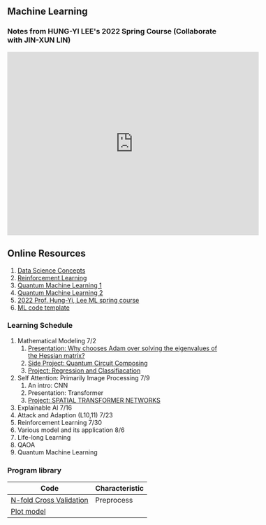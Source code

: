 ## Machine Learning
### Notes from HUNG-YI LEE's 2022 Spring Course (Collaborate with JIN-XUN LIN)
<iframe src="https://slides.com/spiderzoomx/deck-e7901d/embed" width="576" height="420" title="Machine Learning" scrolling="no" frameborder="0" webkitallowfullscreen mozallowfullscreen allowfullscreen></iframe>

## Online Resources
1. [Data Science Concepts](https://youtube.com/playlist?list=PLvcbYUQ5t0UH2MS_B6maLNJhK0jNyPJUY)
2. [Reinforcement Learning](https://youtube.com/playlist?list=PLMrJAkhIeNNQe1JXNvaFvURxGY4gE9k74)
3. [Quantum Machine Learning 1](https://youtube.com/playlist?list=PLOFEBzvs-VvqJwybFxkTiDzhf5E11p8BI)
4. [Quantum Machine Learning 2](https://youtube.com/playlist?list=PLmRxgFnCIhaMgvot-Xuym_hn69lmzIokg)
5. [2022 Prof. Hung-Yi, Lee ML spring course](https://speech.ee.ntu.edu.tw/~hylee/ml/2022-spring.php)
6. [ML code template](https://www.superdatascience.com/pages/%E4%B8%8B%E8%BD%BD%E6%95%B0%E6%8D%AE%E9%9B%86)

### Learning Schedule
1. Mathematical Modeling 7/2
   1. [Presentation: Why chooses Adam over solving the eigenvalues of the Hessian matrix?](MathModel.md)
   2. [Side Project: Quantum Circuit Composing](../CS/Quantum/Q_Circuit_Composing.md)
   3. [Project: Regression and Classifiacation](R_andC_Implementation.md)
2. Self Attention: Primarily Image Processing 7/9
   1. An intro: CNN
   2. Presentation: Transformer
   3. [Project: SPATIAL TRANSFORMER NETWORKS](Spatial.md)
3. Explainable AI 7/16
4. Attack and Adaption (L10,11) 7/23
5. Reinforcement Learning 7/30
6. Various model and its application 8/6
7. Life-long Learning
8. QAOA
9. Quantum Machine Learning


### Program library

|Code| Characteristic|
|-|-|
|[N-fold Cross Validation](Nfold.md)|Preprocess|
|[Plot model](https://zhuanlan.zhihu.com/p/37626738)|
